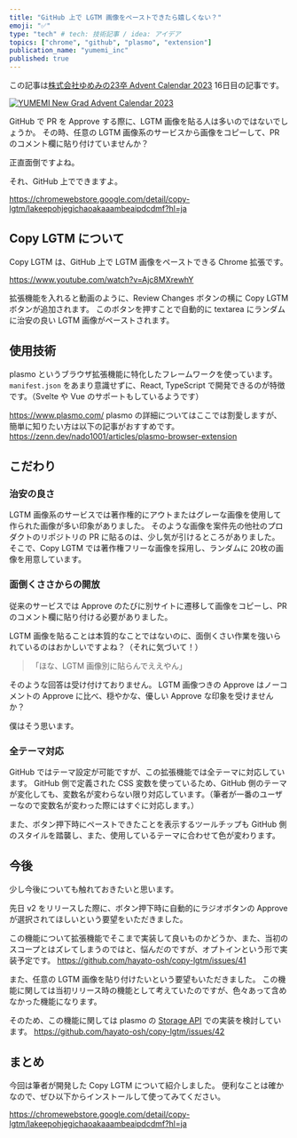 ```yaml
---
title: "GitHub 上で LGTM 画像をペーストできたら嬉しくない？"
emoji: "✅"
type: "tech" # tech: 技術記事 / idea: アイデア
topics: ["chrome", "github", "plasmo", "extension"]
publication_name: "yumemi_inc"
published: true
---
```


この記事は[株式会社ゆめみの23卒 Advent Calendar 2023](https://qiita.com/advent-calendar/2023/yumemi-23-graduation) 16日目の記事です。

[![YUMEMI New Grad Advent Calendar 2023](https://qiita-image-store.s3.ap-northeast-1.amazonaws.com/0/672609/6d8a7098-9aef-a19a-54fe-83a2d493e033.png)](https://qiita.com/advent-calendar/2023/yumemi-23-graduation)


GitHub で PR を Approve する際に、LGTM 画像を貼る人は多いのではないでしょうか。
その時、任意の LGTM 画像系のサービスから画像をコピーして、PR のコメント欄に貼り付けていませんか？

正直面倒ですよね。

それ、GitHub 上でできますよ。

https://chromewebstore.google.com/detail/copy-lgtm/lakeepohjegichaoakaaambeaipdcdmf?hl=ja

## Copy LGTM について
Copy LGTM は、GitHub 上で LGTM 画像をペーストできる Chrome 拡張です。

https://www.youtube.com/watch?v=Ajc8MXrewhY

拡張機能を入れると動画のように、Review Changes ボタンの横に Copy LGTM ボタンが追加されます。
このボタンを押すことで自動的に textarea にランダムに治安の良い LGTM 画像がペーストされます。

## 使用技術
plasmo というブラウザ拡張機能に特化したフレームワークを使っています。
`manifest.json` をあまり意識せずに、React, TypeScript で開発できるのが特徴です。（Svelte や Vue のサポートもしているようです）

https://www.plasmo.com/
plasmo の詳細についてはここでは割愛しますが、簡単に知りたい方は以下の記事がおすすめです。
https://zenn.dev/nado1001/articles/plasmo-browser-extension

## こだわり
### 治安の良さ
LGTM 画像系のサービスでは著作権的にアウトまたはグレーな画像を使用して作られた画像が多い印象がありました。
そのような画像を案件先の他社のプロダクトのリポジトリの PR に貼るのは、少し気が引けるところがありました。
そこで、Copy LGTM では著作権フリーな画像を採用し、ランダムに 20枚の画像を用意しています。

### 面倒くささからの開放
従来のサービスでは Approve のたびに別サイトに遷移して画像をコピーし、PR のコメント欄に貼り付ける必要がありました。

LGTM 画像を貼ることは本質的なことではないのに、面倒くさい作業を強いられているのはおかしいですよね？（それに気づいて！）

> 「ほな、LGTM 画像別に貼らんでええやん」

そのような回答は受け付けておりません。
LGTM 画像つきの Approve はノーコメントの Approve に比べ、穏やかな、優しい Approve な印象を受けませんか？

僕はそう思います。

### 全テーマ対応
GitHub ではテーマ設定が可能ですが、この拡張機能では全テーマに対応しています。
GitHub 側で定義された CSS 変数を使っているため、GitHub 側のテーマが変化しても、変数名が変わらない限り対応しています。（筆者が一番のユーザーなので変数名が変わった際にはすぐに対応します。）

また、ボタン押下時にペーストできたことを表示するツールチップも GitHub 側のスタイルを踏襲し、また、使用しているテーマに合わせて色が変わります。

## 今後
少し今後についても触れておきたいと思います。

先日 v2 をリリースした際に、ボタン押下時に自動的にラジオボタンの Approve が選択されてほしいという要望をいただきました。

この機能について拡張機能でそこまで実装して良いものかどうか、また、当初のスコープとはズレてしまうのではと、悩んだのですが、オプトインという形で実装予定です。
https://github.com/hayato-osh/copy-lgtm/issues/41

また、任意の LGTM 画像を貼り付けたいという要望もいただきました。
この機能に関しては当初リリース時の機能として考えていたのですが、色々あって含めなかった機能になります。

そのため、この機能に関しては plasmo の [Storage API](https://docs.plasmo.com/framework/storage) での実装を検討しています。
https://github.com/hayato-osh/copy-lgtm/issues/42

## まとめ
今回は筆者が開発した Copy LGTM について紹介しました。
便利なことは確かなので、ぜひ以下からインストールして使ってみてください。

https://chromewebstore.google.com/detail/copy-lgtm/lakeepohjegichaoakaaambeaipdcdmf?hl=ja
